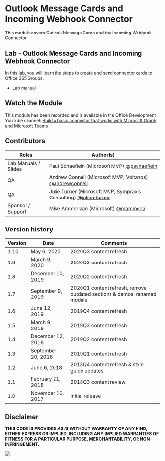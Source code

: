 # Outlook Message Cards and Incoming Webhook Connector

This module covers Outlook Message Cards and the Incoming Webhook Connector

## Lab - Outlook Message Cards and Incoming Webhook Connector

In this lab, you will learn the steps to create and send connector cards to Office 365 Groups.

- [Lab manual](./Lab.md)

## Watch the Module

This module has been recorded and is available in the Office Development YouTube channel: [Build a basic connector that works with Microsoft Graph and Microsoft Teams](https://www.youtube.com/watch?v=WR5rg3I-NHY)

## Contributors

|        Roles         |                                           Author(s)                                           |
| -------------------- | --------------------------------------------------------------------------------------------- |
| Lab Manuals / Slides | Paul Schaeflein (Microsoft MVP) [@pschaeflein](//github.com/pschaeflein)                      |
| QA                   | Andrew Connell (Microsoft MVP, Voitanos) [@andrewconnell](//github.com/andrewconnell)         |
| QA                   | Julie Turner (Microsoft MVP, Sympraxis Consulting) [@juliemturner](//github.com/juliemturner) |
| Sponsor / Support    | Mike Ammerlaan (Microsoft) [@mammerla](//github.com/mammerla)                                 |

## Version history

| Version |        Date        |                                 Comments                                 |
| ------- | ------------------ | ------------------------------------------------------------------------ |
| 1.10    | May 6, 2020        | 2020Q3 content refresh                                                   |
| 1.9     | March 9, 2020      | 2020Q3 content refresh                                                   |
| 1.8     | December 10, 2019  | 2020Q2 content refresh                                                   |
| 1.7     | September 9, 2019  | 2020Q1 content refresh, remove outdated sections & demos, renamed module |
| 1.6     | June 12, 2019      | 2019Q4 content refresh                                                   |
| 1.5     | March 9, 2019      | 2019Q3 content refresh                                                   |
| 1.4     | December 12, 2018  | 2019Q2 content refresh                                                   |
| 1.3     | September 20, 2018 | 2019Q1 content refresh                                                   |
| 1.2     | June 6, 2018       | 2018Q4 content refresh & style guide updates                             |
| 1.1     | February 21, 2018  | 2018Q3 content review                                                    |
| 1.0     | November 10, 2017  | Initial release                                                          |

## Disclaimer

**THIS CODE IS PROVIDED _AS IS_ WITHOUT WARRANTY OF ANY KIND, EITHER EXPRESS OR IMPLIED, INCLUDING ANY IMPLIED WARRANTIES OF FITNESS FOR A PARTICULAR PURPOSE, MERCHANTABILITY, OR NON-INFRINGEMENT.**

<img src="https://telemetry.sharepointpnp.com/TrainingContent/ConnectorActionableMsgs/01-build-a-basic-connector" />

